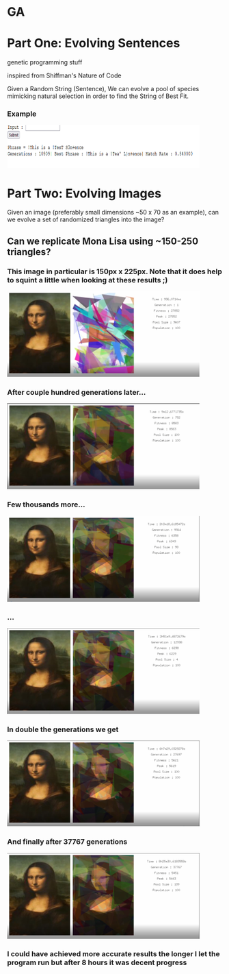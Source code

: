 # GA 

<h1> Part One: Evolving Sentences </h1>
<p> genetic programming stuff </p>
<p> inspired from Shiffman's Nature of Code </p>

Given a Random String (Sentence), We can evolve a pool of species mimicking
natural selection in order to find the String of Best Fit.
<h3> Example </h3>
<img src="https://github.com/tryingtolearn11/genetic_prog/blob/main/stages/part1/1.png" width=450 height=100></img>


<h1>Part Two: Evolving Images</h1>
Given an image (preferably small dimensions ~50 x 70 as an example), can we evolve a set of randomized triangles into the image?
<h2> Can we replicate Mona Lisa using ~150-250 triangles? </h2>
<h3> This image in particular is 150px x 225px. Note that it does help to squint a little when looking at these results ;)</h3>
<img src="https://github.com/tryingtolearn11/genetic_prog/blob/main/stages/gen1.png" width=450 height=200></img>
<h3> After couple hundred generations later...</h3>
<img src="https://github.com/tryingtolearn11/genetic_prog/blob/main/stages/gen752.png" width=450 height=200></img>
<h3> Few thousands more...</h3>
<img src="https://github.com/tryingtolearn11/genetic_prog/blob/main/stages/gen9364.png" width=450 height=200></img>
<h3>...</h3>
<img src="https://github.com/tryingtolearn11/genetic_prog/blob/main/stages/gen12938.png" width=450 height=200></img>
<h3> In double the generations we get </h3>
<img src="https://github.com/tryingtolearn11/genetic_prog/blob/main/stages/gen27697.png" width=450 height=200></img>
<h3> And finally after 37767 generations </h3>
<img src="https://github.com/tryingtolearn11/genetic_prog/blob/main/stages/gen37767.png" width=450 height=200></img>
<h3> I could have achieved more accurate results the longer I let the program run but after 8 hours it was decent progress</h3>


